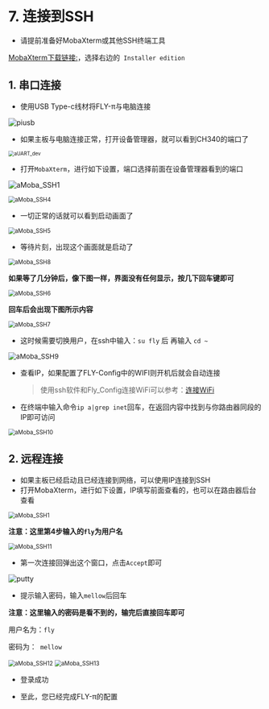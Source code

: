 

# 7. 连接到SSH

* 请提前准备好MobaXterm或其他SSH终端工具

[MobaXterm下载链接:](https://mobaxterm.mobatek.net/download-home-edition.html "点击即可跳转")，选择右边的`` Installer edition``

## 1. 串口连接

* 使用USB Type-c线材将FLY-π与电脑连接

![piusb](../../images/boards/fly_pi/piusb.png)

* 如果主板与电脑连接正常，打开设备管理器，就可以看到CH340的端口了

<img src="../../images/system/aUART_dev.png" alt="aUART_dev" style="zoom:70%;" />

* 打开``MobaXterm``，进行如下设置，端口选择前面在设备管理器看到的端口

![aMoba_SSH1](../../images/system/aMoba_SSH1.png)

<img src="../../images/system/aMoba_SSH4.png" alt="aMoba_SSH4" style="zoom:80%;" />

* 一切正常的话就可以看到启动画面了

<img src="../../images/system/aMoba_SSH5.png" alt="aMoba_SSH5" style="zoom:80%;" />



* 等待片刻，出现这个画面就是启动了

<img src="../../images/system/aMoba_SSH8.png" alt="aMoba_SSH8" style="zoom:80%;" />

​                    **如果等了几分钟后，像下图一样，界面没有任何显示，按几下回车键即可**

<img src="../../images/system/aMoba_SSH6.png" alt="aMoba_SSH6" style="zoom:80%;" />

**回车后会出现下图所示内容**

<img src="../../images/system/aMoba_SSH7.png" alt="aMoba_SSH7" style="zoom:80%;" />

* 这时候需要切换用户，在ssh中输入：``su fly`` 后 再输入 ``cd ~``

<img src="../../images/system/aMoba_SSH9.png" alt="aMoba_SSH9" style="zoom:95%;" />

* 查看IP，如果配置了FLY-Config中的WIFI则开机后就会自动连接

  > 使用ssh软件和Fly_Config连接WiFi可以参考：[连接WiFi](/board/fly_pi_v2/to_wifi "点击即可跳转")

* 在终端中输入命令```ip a|grep inet```回车，在返回内容中找到与你路由器同段的IP即可访问

<img src="../../images/system/aMoba_SSH10.png" alt="aMoba_SSH10" style="zoom:80%;" />



## 2. 远程连接

* 如果主板已经启动且已经连接到网络，可以使用IP连接到SSH
* 打开MobaXterm，进行如下设置，IP填写前面查看的，也可以在路由器后台查看

<img src="../../images/system/aMoba_SSH1.png" alt="aMoba_SSH1" style="zoom:80%;" />

**注意：这里第4步输入的``fly``为用户名**

<img src="../../images/system/aMoba_SSH11.png" alt="aMoba_SSH11" style="zoom:80%;" />



* 第一次连接回弹出这个窗口，点击``Accept``即可

![putty](../../images/system/ssh7.png ":no-zooom")

* 提示输入密码，输入```mellow```后回车

**注意：这里输入的密码是看不到的，输完后直接回车即可**

用户名为：``fly`` 

密码为：`` mellow``

<img src="../../images/system/aMoba_SSH12.png" alt="aMoba_SSH12" style="zoom:80%;" />

<img src="../../images/system/aMoba_SSH13.png" alt="aMoba_SSH13" style="zoom:80%;" />

* 登录成功

* 至此，您已经完成FLY-π的配置

